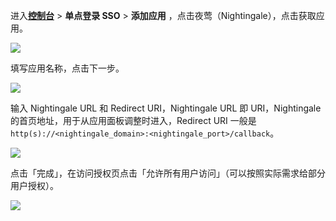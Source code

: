 <IntegrationDetailCard :title="`在 ${$localeConfig.brandName} 中创建应用`">

进入[**控制台**](https://console.authing.cn) > **单点登录 SSO** > **添加应用** ，点击夜莺（Nightingale），点击获取应用。

![](~@imagesZhCn/integration/didi-nightingale/1-1.png)

填写应用名称，点击下一步。

![](~@imagesZhCn/integration/didi-nightingale/1-2.png)

输入 Nightingale URL 和 Redirect URI，Nightingale URL 即 URI，Nightingale 的首页地址，用于从应用面板调整时进入，Redirect URI 一般是 `http(s)://<nightingale_domain>:<nightingale_port>/callback`。

![](~@imagesZhCn/integration/didi-nightingale/1-3.png)

点击「完成」，在访问授权页点击「允许所有用户访问」（可以按照实际需求给部分用户授权）。

![](~@imagesZhCn/integration/didi-nightingale/1-4.png)

</IntegrationDetailCard>
